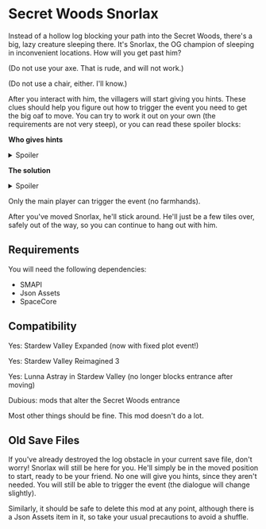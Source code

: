 # Secret Woods Snorlax

Instead of a hollow log blocking your path into the Secret Woods, there's a
big, lazy creature sleeping there. It's Snorlax, the OG champion of sleeping in
inconvenient locations. How will you get past him?

(Do not use your axe. That is rude, and will not work.)

(Do not use a chair, either. I'll know.)

After you interact with him, the villagers will start giving you hints. These
clues should help you figure out how to trigger the event you need to get the
big oaf to move. You can try to work it out on your own (the requirements are
not very steep), or you can read these spoiler blocks:

**Who gives hints**
<details><summary>Spoiler</summary>
Starting from the next day after interacting with Snorlax:
  
* Days 1&ndash;3: Shane, Abigail, Linus
* Days 4&ndash;6: Evelyn, Emily, Leah
* Days 7&ndash;9: Demetrius, Penny, Lewis
</details>

**The solution**
<details><summary>Spoiler</summary>
Earn a total of 20,000g and reach 2 hearts with the Wizard. Then enter his tower.
</details>

Only the main player can trigger the event (no farmhands).

After you've moved Snorlax, he'll stick around. He'll just be a few tiles over,
safely out of the way, so you can continue to hang out with him.

## Requirements

You will need the following dependencies:

* SMAPI
* Json Assets
* SpaceCore

## Compatibility

Yes: Stardew Valley Expanded (now with fixed plot event!)

Yes: Stardew Valley Reimagined 3

Yes: Lunna Astray in Stardew Valley (no longer blocks entrance after moving)

Dubious: mods that alter the Secret Woods entrance

Most other things should be fine. This mod doesn't do a lot.

## Old Save Files

If you've already destroyed the log obstacle in your current save file, don't
worry! Snorlax will still be here for you. He'll simply be in the moved
position to start, ready to be your friend. No one will give you hints, since
they aren't needed. You will still be able to trigger the event (the dialogue
will change slightly).

Similarly, it should be safe to delete this mod at any point, although there is
a Json Assets item in it, so take your usual precautions to avoid a shuffle.
